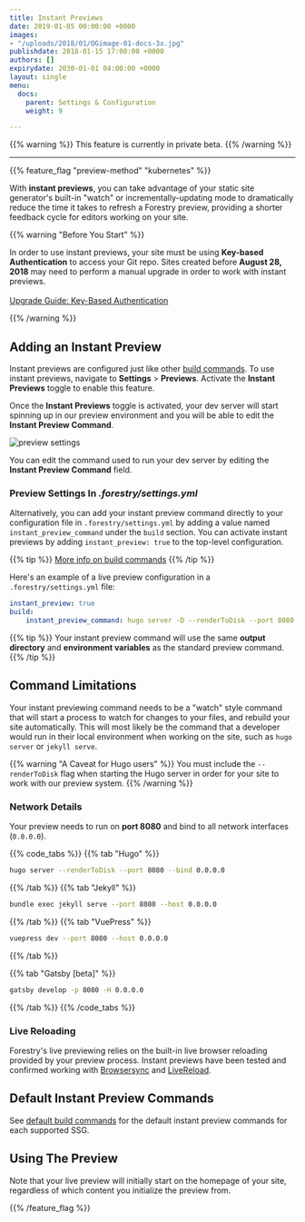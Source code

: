 ```yaml
---
title: Instant Previews
date: 2019-01-05 00:00:00 +0000
images:
- "/uploads/2018/01/OGimage-01-docs-3x.jpg"
publishdate: 2018-01-15 17:00:00 +0000
authors: []
expirydate: 2030-01-01 04:00:00 +0000
layout: single
menu:
  docs:
    parent: Settings & Configuration
    weight: 9

---
```

{{% warning %}}
This feature is currently in private beta.
{{% /warning %}}

---

{{% feature_flag "preview-method" "kubernetes" %}}

With **instant previews**, you can take advantage of your static site generator's built-in "watch" or incrementally-updating mode to dramatically reduce the time it takes to refresh a Forestry preview, providing a shorter feedback cycle for editors working on your site.

{{% warning "Before You Start" %}}

In order to use instant previews, your site must be using **Key-based Authentication** to access your Git repo. Sites created before **August 28, 2018** may need to perform a manual upgrade in order to work with instant previews.
<br /><br />
[Upgrade Guide: Key-Based Authentication](https://forestry.io/blog/migrating-to-key-based-authentication/)

{{% /warning %}}

## Adding an Instant Preview

Instant previews are configured just like other [build commands](/docs/settings/build-commands/). To use instant previews, navigate to **Settings** > **Previews**. Activate the **Instant Previews** toggle to enable this feature.

Once the **Instant Previews** toggle is activated, your dev server will start spinning up in our preview environment and you will be able to edit the **Instant Preview Command**.

![preview settings](/uploads/2019/01/preview_settings.png)

You can edit the command used to run your dev server by editing the **Instant Preview Command** field.

### Preview Settings In *.forestry/settings.yml*
Alternatively, you can add your instant preview command directly to your configuration file in `.forestry/settings.yml` by adding a value named `instant_preview_command` under the `build` section. You can activate instant previews by adding `instant_preview: true` to the top-level configuration.

{{% tip %}}
[More info on build commands](https://forestry.io/docs/settings/build-commands/)
{{% /tip %}}

Here's an example of a live preview configuration in a `.forestry/settings.yml` file:

```yaml
instant_preview: true
build:
    instant_preview_command: hugo server -D --renderToDisk --port 8080 --bind 0.0.0.0
```

{{% tip %}}
Your instant preview command will use the same **output directory** and **environment variables** as the standard preview command.
{{% /tip %}}

## Command Limitations

Your instant previewing command needs to be a "watch" style command that will start a process to watch for changes to your files, and rebuild your site automatically. This will most likely be the command that a developer would run in their local environment when working on the site, such as `hugo server` or `jekyll serve`.

{{% warning "A Caveat for Hugo users" %}}
You must include the `--renderToDisk` flag when starting the Hugo server in order for your site to work with our preview system.
{{% /warning %}}

### Network Details

Your preview needs to run on **port 8080** and bind to all network interfaces (`0.0.0.0`).

{{% code_tabs %}}
{{% tab "Hugo" %}}
```bash
hugo server --renderToDisk --port 8080 --bind 0.0.0.0
```
{{% /tab %}}
{{% tab "Jekyll" %}}
```bash
bundle exec jekyll serve --port 8080 --host 0.0.0.0
```
{{% /tab %}}
{{% tab "VuePress" %}}
```bash
vuepress dev --port 8080 --host 0.0.0.0
```
{{% /tab %}}

{{% tab "Gatsby [beta]" %}}
```bash
gatsby develop -p 8080 -H 0.0.0.0
```
{{% /tab %}}
{{% /code_tabs %}}

### Live Reloading

Forestry's live previewing relies on the built-in live browser reloading provided by your preview process. Instant previews have been tested and confirmed working with [Browsersync](https://browsersync.io/) and [LiveReload](http://livereload.com/).

## Default Instant Preview Commands

See [default build commands](/docs/settings/build-commands#default-commands) for the default instant preview commands for each supported SSG.

## Using The Preview

Note that your live preview will initially start on the homepage of your site, regardless of which content you initialize the preview from. 

{{% /feature_flag %}}